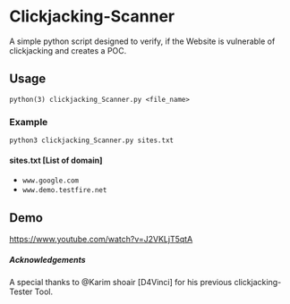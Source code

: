 # Clickjacking-Scanner
A simple python script designed to verify, if the Website is vulnerable of clickjacking and creates a POC.

## Usage

<copy-button>`python(3) clickjacking_Scanner.py <file_name>`</copy-button>

### Example
<copy-button>`python3 clickjacking_Scanner.py sites.txt`</copy-button>

#### sites.txt [List of domain]

* `www.google.com`
* `www.demo.testfire.net`
## Demo
  
 https://www.youtube.com/watch?v=J2VKLjT5qtA

##### Acknowledgements
A special thanks to @Karim shoair [D4Vinci] for his previous clickjacking-Tester Tool.


